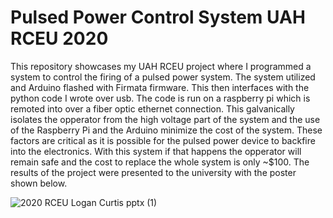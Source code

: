 # Pulsed Power Control System UAH RCEU 2020
This repository showcases my UAH RCEU project where I programmed a system to control the firing of a pulsed power system. The system utilized and Arduino flashed with Firmata firmware. This then interfaces with the python code I wrote over usb. The code is run on a raspberry pi which is remoted into over a fiber optic ethernet connection. This galvanically isolates the opperator from the high voltage part of the system and the use of the Raspberry Pi and the Arduino minimize the cost of the system. These factors are critical as it is possible for the pulsed power device to backfire into the electronics. With this system if that happens the opperator will remain safe and the cost to replace the whole system is only ~$100. The results of the project were presented to the university with the poster shown below.

![2020 RCEU Logan Curtis pptx (1)](https://user-images.githubusercontent.com/49332395/163756268-c2ab3d1b-cdcf-41af-9844-846292943349.jpg)
